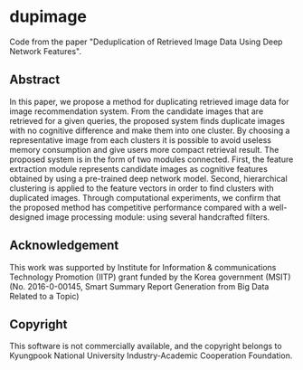 # dupimage
  Code from the paper "Deduplication of Retrieved Image Data Using Deep Network Features".

## Abstract
  In this paper, we propose a method for duplicating retrieved image data for image recommendation system. From the candidate images that are retrieved for a given queries, the proposed system finds duplicate images with no cognitive difference and make them into one cluster. By choosing a representative image from each clusters it is possible to avoid useless memory consumption and give users more compact retrieval result. The proposed system is in the form of two modules connected. First, the feature extraction module represents candidate images as cognitive features obtained by using a pre-trained deep network model. Second, hierarchical clustering is applied to the feature vectors in order to find clusters with duplicated images. Through computational experiments, we confirm that the proposed method has competitive performance compared with a well-designed image processing module: using several handcrafted filters.

## Acknowledgement
  This work was supported by Institute for Information & communications Technology Promotion (IITP) grant funded by the Korea government (MSIT) (No. 2016-0-00145, Smart Summary Report Generation from Big Data Related to a Topic)

## Copyright
  This software is not commercially available, and the copyright belongs to Kyungpook National University Industry-Academic Cooperation Foundation.
